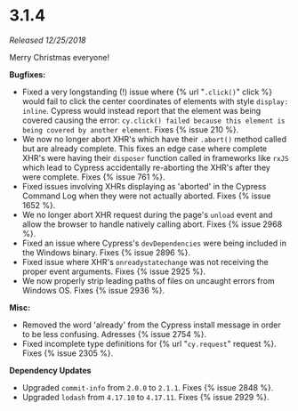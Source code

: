 # 3.1.4

*Released 12/25/2018*

Merry Christmas everyone!

**Bugfixes:**

- Fixed a very longstanding (!) issue where {% url "`.click()`" click %} would fail to click the center coordinates of elements with style `display: inline`. Cypress would instead report that the element was being covered causing the error: `cy.click() failed because this element is being covered by another element`. Fixes {% issue 210 %}.
- We now no longer abort XHR's which have their `.abort()` method called but are already complete. This fixes an edge case where complete XHR's were having their `disposer` function called in frameworks like `rxJS` which lead to Cypress accidentally re-aborting the XHR's after they were complete. Fixes {% issue 761 %}.
- Fixed issues involving XHRs displaying as 'aborted' in the Cypress Command Log when they were not actually aborted. Fixes {% issue 1652 %}.
- We no longer abort XHR request during the page's `unload` event and allow the browser to handle natively calling abort. Fixes {% issue 2968 %}.
- Fixed an issue where Cypress's `devDependencies` were being included in the Windows binary. Fixes {% issue 2896 %}.
- Fixed issue where XHR's `onreadystatechange` was not receiving the proper event arguments. Fixes {% issue 2925 %}.
- We now properly strip leading paths of files on uncaught errors from Windows OS. Fixes {% issue 2936 %}.

**Misc:**

- Removed the word 'already' from the Cypress install message in order to be less confusing. Adresses {% issue 2754 %}.
- Fixed incomplete type definitions for {% url "`cy.request`" request %}. Fixes {% issue 2305 %}.

**Dependency Updates**

- Upgraded `commit-info` from `2.0.0` to `2.1.1`. Fixes {% issue 2848 %}.
- Upgraded `lodash` from `4.17.10` to `4.17.11`. Fixes {% issue 2929 %}.

